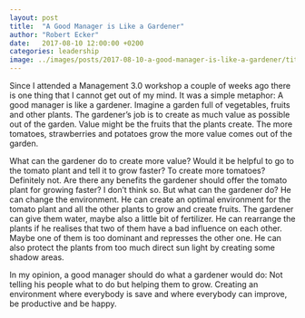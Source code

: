 ```yaml
---
layout: post
title:  "A Good Manager is Like a Gardener"
author: "Robert Ecker"
date:   2017-08-10 12:00:00 +0200
categories: leadership
image: ../images/posts/2017-08-10-a-good-manager-is-like-a-gardener/title-image.jpg
---
```


Since I attended a Management 3.0 workshop a couple of weeks ago there is one thing that I cannot get out of my mind. It was a simple metaphor: A good manager is like a gardener. Imagine a garden full of vegetables, fruits and other plants. The gardener’s job is to create as much value as possible out of the garden. Value might be the fruits that the plants create. The more tomatoes, strawberries and potatoes grow the more value comes out of the garden.

What can the gardener do to create more value? Would it be helpful to go to the tomato plant and tell it to grow faster? To create more tomatoes? Definitely not. Are there any benefits the gardener should offer the tomato plant for growing faster? I don’t think so. But what can the gardener do? He can change the environment. He can create an optimal environment for the tomato plant and all the other plants to grow and create fruits. The gardener can give them water, maybe also a little bit of fertilizer. He can rearrange the plants if he realises that two of them have a bad influence on each other. Maybe one of them is too dominant and represses the other one. He can also protect the plants from too much direct sun light by creating some shadow areas.

In my opinion, a good manager should do what a gardener would do: Not telling his people what to do but helping them to grow. Creating an environment where everybody is save and where everybody can improve, be productive and be happy.